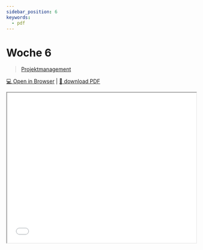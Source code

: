 ```yaml
---
sidebar_position: 6
keywords:
  - pdf
---
```


# Woche 6

> [Projektmanagement](../themen/projektmanagement.md)

[:computer: Open in Browser](pathname:///slides/woche-6) | [:floppy_disk: download PDF](pathname:///slides/woche-6.pdf) 

<iframe src="/bbzbl-modul-431/slides/woche-6" width="100%" height="400px"></iframe> 
